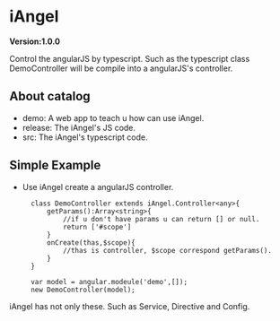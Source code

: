 # iAngel
**Version:1.0.0**

Control the angularJS by typescript. Such as the typescript class DemoController will be compile into a angularJS's controller. 
## About catalog
- demo: A web app to teach u how can use iAngel.
- release: The iAngel's JS code.
- src: The iAngel's typescript code.

## Simple Example
- Use iAngel create a angularJS controller.
		
		class DemoController extends iAngel.Controller<any>{
			getParams():Array<string>{
				//if u don't have params u can return [] or null.
				return ['#scope']
			}
			onCreate(thas,$scope){
				//thas is controller, $scope correspond getParams().
			}
		}

		var model = angular.modeule('demo',[]);
		new DemoController(model);

iAngel has not only these. Such as Service, Directive and Config.
